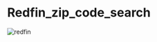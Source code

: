 # Redfin_zip_code_search
![redfin](https://github.com/user-attachments/assets/074c57b5-bb61-4c1a-bc4a-b997c3b48246)
